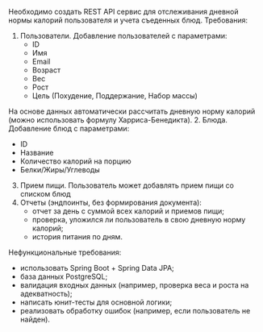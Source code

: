 Необходимо создать REST API сервис для отслеживания дневной нормы калорий пользователя и учета съеденных блюд.
Требования:
1. Пользователи. Добавление пользователей с параметрами:
   - ID
   - Имя
   - Email
   - Возраст
   - Вес
   - Рост
   - Цель (Похудение, Поддержание, Набор массы)

На основе данных автоматически рассчитать дневную норму калорий (можно использовать формулу Харриса-Бенедикта).
2. Блюда. Добавление блюд с параметрами:
   - ID
   - Название
   - Количество калорий на порцию
   - Белки/Жиры/Углеводы
3. Прием пищи. Пользователь может добавлять прием пищи со списком блюд
4. Отчеты (эндпоинты, без формирования документа):
   - отчет за день с суммой всех калорий и приемов пищи;
   - проверка, уложился ли пользователь в свою дневную норму калорий;
   - история питания по дням.

Нефункциональные требования:
- использовать Spring Boot + Spring Data JPA;
- база данных PostgreSQL;
- валидация входных данных (например, проверка веса и роста на адекватность);
- написать юнит-тесты для основной логики;
- реализовать обработку ошибок (например, если пользователь не найден).
